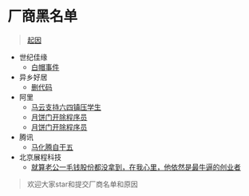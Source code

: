 # 厂商黑名单

> [起因](https://www.zhihu.com/question/47775182)


* 世纪佳缘
    - [白帽事件](https://www.zhihu.com/question/47775182)
* 异乡好居
    - [删代码](https://www.zhihu.com/question/46294596)
* 阿里
    - [马云支持六四镇压学生](https://www.youtube.com/watch?v=2S7iIXlL7cM)
    - [月饼门开除程序员](https://www.zhihu.com/question/50608658)
    - [月饼门开除程序员](https://www.zhihu.com/question/50600301)
* 腾讯
    - [马化腾自干五](http://www.guancha.cn/local/2016_11_02_379188.shtml)
* 北京展程科技
	- [就算老公一毛钱股份都没拿到，在我心里，他依然是最牛逼的创业者](https://www.zhihu.com/question/56175498)

> 欢迎大家star和提交厂商名单和原因


